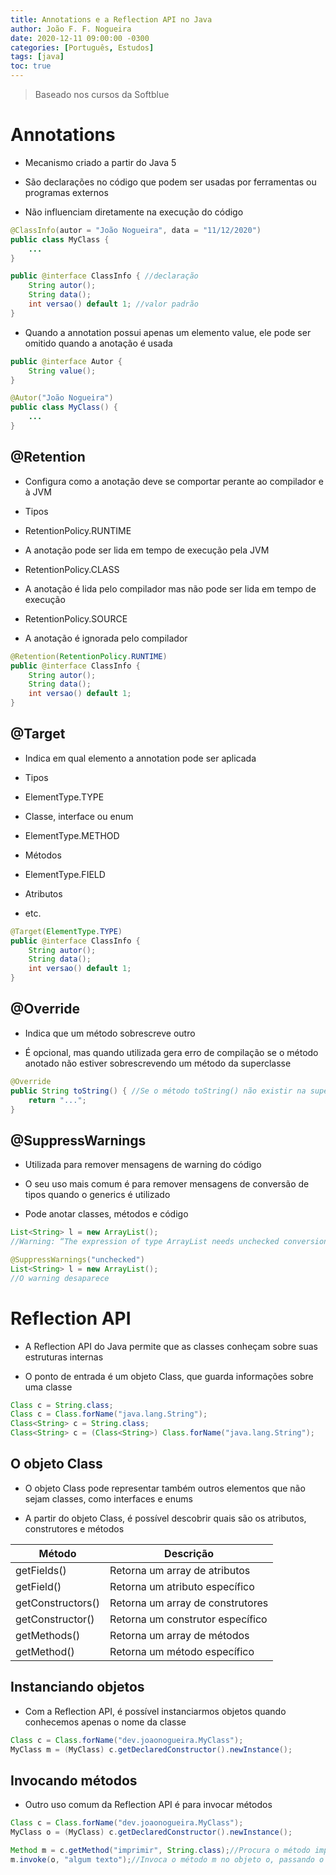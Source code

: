 ```yaml
---
title: Annotations e a Reflection API no Java
author: João F. F. Nogueira
date: 2020-12-11 09:00:00 -0300
categories: [Português, Estudos]
tags: [java]
toc: true
---
```


> Baseado nos cursos da Softblue

# Annotations

* Mecanismo criado a partir do Java 5

* São declarações no código que podem ser usadas por ferramentas ou programas externos

* Não influenciam diretamente na execução do código

```java
@ClassInfo(autor = "João Nogueira", data = "11/12/2020")
public class MyClass {
	...
}

public @interface ClassInfo { //declaração
	String autor();
	String data();
	int versao() default 1; //valor padrão
}
```

* Quando a annotation possui apenas um elemento value, ele pode ser omitido quando a anotação é usada

```java
public @interface Autor {
	String value();
}

@Autor("João Nogueira")
public class MyClass() {
	...
}
```

## @Retention

* Configura como a anotação deve se comportar perante ao compilador e à JVM

* Tipos

* RetentionPolicy.RUNTIME

- A anotação pode ser lida em tempo de execução pela JVM

* RetentionPolicy.CLASS

- A anotação é lida pelo compilador mas não pode ser lida em tempo de execução

* RetentionPolicy.SOURCE

- A anotação é ignorada pelo compilador

```java
@Retention(RetentionPolicy.RUNTIME)
public @interface ClassInfo {
	String autor();
	String data();
	int versao() default 1;
}
```

## @Target

* Indica em qual elemento a annotation pode ser aplicada

* Tipos

* ElementType.TYPE

- Classe, interface ou enum

* ElementType.METHOD

- Métodos

* ElementType.FIELD

- Atributos

* etc.

```java
@Target(ElementType.TYPE)
public @interface ClassInfo {
	String autor();
	String data();
	int versao() default 1;
}
```

## @Override

* Indica que um método sobrescreve outro

* É opcional, mas quando utilizada gera erro de compilação se o método anotado não estiver sobrescrevendo um método da superclasse

```java
@Override
public String toString() { //Se o método toString() não existir na superclasse, gera erro de compilação
	return "...";
}
```

## @SuppressWarnings

* Utilizada para remover mensagens de warning do código

* O seu uso mais comum é para remover mensagens de conversão de tipos quando o generics é utilizado

* Pode anotar classes, métodos e código

```java
List<String> l = new ArrayList();
//Warning: “The expression of type ArrayList needs unchecked conversion to conform to List<String>”

@SuppressWarnings("unchecked")
List<String> l = new ArrayList();
//O warning desaparece
```

# Reflection API

*  A Reflection API do Java permite que as classes conheçam sobre suas estruturas internas

* O ponto de entrada é um objeto Class, que guarda informações sobre uma classe

```java
Class c = String.class;
Class c = Class.forName("java.lang.String");
Class<String> c = String.class;
Class<String> c = (Class<String>) Class.forName("java.lang.String");
```

## O objeto Class

* O objeto Class pode representar também outros elementos que não sejam classes, como interfaces e enums

* A partir do objeto Class, é possível descobrir quais são os atributos, construtores e métodos

| **Método**         | **Descrição**                    |
|--------------------|----------------------------------|
| getFields()        | Retorna um array de atributos    |
| getField()         | Retorna um atributo específico   |
| getConstructors()  | Retorna um array de construtores |
| getConstructor()   | Retorna um construtor específico |
| getMethods()       | Retorna um array de métodos      |
| getMethod()        | Retorna um método específico     |

## Instanciando objetos

* Com a Reflection API, é possível instanciarmos objetos quando conhecemos apenas o nome da classe

```java
Class c = Class.forName("dev.joaonogueira.MyClass");
MyClass m = (MyClass) c.getDeclaredConstructor().newInstance();
```

## Invocando métodos

* Outro uso comum da Reflection API é para invocar métodos

```java
Class c = Class.forName("dev.joaonogueira.MyClass");
MyClass o = (MyClass) c.getDeclaredConstructor().newInstance();

Method m = c.getMethod("imprimir", String.class);//Procura o método imprimir() da classe, que recebe uma String como parâmetro
m.invoke(o, "algum texto");//Invoca o método m no objeto o, passando o parâmetro para o método
```
